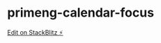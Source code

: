 # primeng-calendar-focus

[Edit on StackBlitz ⚡️](https://stackblitz.com/edit/primeng-calendar-focus)